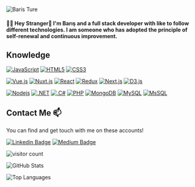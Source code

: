 ![Baris Ture](https://raw.githubusercontent.com/J2TEAM/J2TEAM/main/dino.gif)
#### :man_technologist: Hey Stranger👋 I'm Barış and a full stack developer with like to follow different technologies. I am someone who has adopted the principle of self-renewal and continuous improvement. 

## Knowledge

[![JavaScript](https://img.shields.io/badge/-JavaScript-black?style=flat-square&logo=javascript&link=https://github.com/baristure/)](https://github.com/baristure/)
[![HTML5](https://img.shields.io/badge/-HTML5-E34F26?style=flat-square&logo=html5&logoColor=white&link=https://github.com/baristure/)](https://github.com/baristure/)
[![CSS3](https://img.shields.io/badge/-CSS3-1572B6?style=flat-square&logo=css3&link=https://github.com/baristure/)](https://github.com/baristure/)

[![Vue.js](https://img.shields.io/badge/-Vue.js-black?style=flat-square&logo=vue.js&link=https://github.com/baristure/)](https://github.com/baristure/)
[![Nuxt.js](https://img.shields.io/badge/-Nuxt.js-black?style=flat-square&logo=nuxt.js&link=https://github.com/baristure/)](https://github.com/baristure/)
[![React](https://img.shields.io/badge/-React-black?style=flat-square&logo=react&link=https://github.com/baristure/)](https://github.com/baristure/)
[![Redux](https://img.shields.io/badge/-Redux-black?style=flat-square&logo=redux&link=https://github.com/baristure/)](https://github.com/baristure/)
[![Next.js](https://img.shields.io/badge/-Next.js-black?style=flat-square&logo=next.js&link=https://github.com/baristure/)](https://github.com/baristure/)
[![D3.js](https://img.shields.io/badge/-D3.js-663300?style=flat-square&logo=d3.js&link=https://github.com/baristure/)](https://github.com/baristure/)


[![Nodejs](https://img.shields.io/badge/-Nodejs-black?style=flat-square&logo=Node.js&link=https://github.com/baristure/)](https://github.com/baristure/)
[![.NET](https://img.shields.io/badge/-.NET-black?style=flat-square&logo=.Net&link=https://github.com/baristure/)](https://github.com/baristure/)
[![.C#](https://img.shields.io/badge/-CSharp-black?style=flat-square&logo=c#&link=https://github.com/baristure/)](https://github.com/baristure/)
[![PHP](https://img.shields.io/badge/-PHP-black?style=flat-square&logo=php&link=https://github.com/baristure/)](https://github.com/baristure/)
[![MongoDB](https://img.shields.io/badge/-MongoDB-black?style=flat-square&logo=mongodb&link=https://github.com/baristure/)](https://github.com/baristure/)
[![MySQL](https://img.shields.io/badge/-MySQL-black?style=flat-square&logo=mysql&link=https://github.com/baristure/)](https://github.com/baristure/)
[![MsSQL](https://img.shields.io/badge/-MicrosoftSQLServer-black?style=flat-square&logo=mssqlserver&link=https://github.com/baristure/)](https://github.com/baristure/)



## Contact Me 📫

You can find and get touch with me on these accounts!

[![Linkedin Badge](https://img.shields.io/badge/baristure-follow%20on%20linkedin-blue?style=for-the-badge&logo=linkedin)](https://www.linkedin.com/in/baristure/)
[![Medium Badge](https://img.shields.io/badge/baristure-follow%20on%20medium-green?style=for-the-badge&logo=medium)](https://medium.com/@baris.ture)  

![visitor count](https://img.shields.io/badge/dynamic/json?color=informational&label=visitor%20count&query=value&url=https://api.countapi.xyz/hit/baristure/readme)



![GitHub Stats](https://github-readme-stats.vercel.app/api?username=baristure&show_icons=true&theme=dark)

![Top Languages](https://github-readme-stats.vercel.app/api/top-langs/?username=baristure&hide=php&layout=compact&theme=dark)

<!--
**baristure/baristure** is a ✨ _special_ ✨ repository because its `README.md` (this file) appears on your GitHub profile.

Here are some ideas to get you started:

- 🔭 I’m currently working on ...
- 🌱 I’m currently learning ...
- 👯 I’m looking to collaborate on ...
- 🤔 I’m looking for help with ...
- 💬 Ask me about ...
- 📫 How to reach me: ...
- 😄 Pronouns: ...
- ⚡ Fun fact: ...
-->
